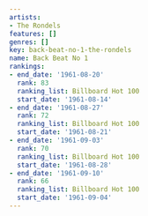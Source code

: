 ```yaml
---
artists:
- The Rondels
features: []
genres: []
key: back-beat-no-1-the-rondels
name: Back Beat No 1
rankings:
- end_date: '1961-08-20'
  rank: 83
  ranking_list: Billboard Hot 100
  start_date: '1961-08-14'
- end_date: '1961-08-27'
  rank: 72
  ranking_list: Billboard Hot 100
  start_date: '1961-08-21'
- end_date: '1961-09-03'
  rank: 70
  ranking_list: Billboard Hot 100
  start_date: '1961-08-28'
- end_date: '1961-09-10'
  rank: 66
  ranking_list: Billboard Hot 100
  start_date: '1961-09-04'
---
```


